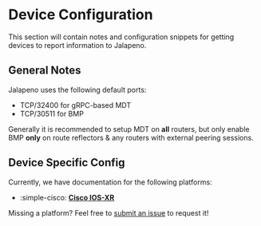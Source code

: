 # Device Configuration

This section will contain notes and configuration snippets for getting devices to report information to Jalapeno.

## General Notes

Jalapeno uses the following default ports:

- TCP/32400 for gRPC-based MDT
- TCP/30511 for BMP

Generally it is recommended to setup MDT on **all** routers, but only enable BMP **only** on route reflectors & any routers with external peering sessions.

## Device Specific Config

Currently, we have documentation for the following platforms:

<div class="grid cards" markdown>

- :simple-cisco: **[Cisco IOS-XR](xr-config.md)**

</div>

Missing a platform? Feel free to [submit an issue](https://github.com/cisco-open/jalapeno/issues) to request it!

<br/>
